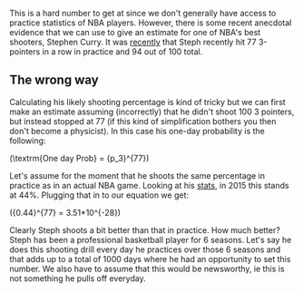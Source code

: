 This is a hard number to get at since we don't generally have access to practice statistics of NBA players.  However, there is some recent anecdotal evidence that we can use to give an estimate for one of NBA's best shooters, Stephen Curry.  It was [recently](http://espn.go.com/nba/story/_/id/12692397/stephen-curry-golden-state-warriors-makes-77-consecutive-3-pointers-practice) that Steph recently hit 77 3-pointers in a row in practice and 94 out of 100 total.  

## The wrong way

Calculating his likely shooting percentage is kind of tricky but we can first make an estimate assuming (incorrectly) that he didn't shoot 100 3 pointers, but instead stopped at 77 (if this kind of simplification bothers you then don't become a physicist).  In this case his one-day probability is the following:

\(\textrm{One day Prob} = {p_3}^{77}\)

Let's assume for the moment that he shoots the same percentage in practice as in an actual NBA game.  Looking at his [stats](http://espn.go.com/nba/player/stats/_/id/3975/stephen-curry), in 2015 this stands at 44%.  Plugging that in to our equation we get:

\({0.44}^{77} = 3.51*10^{-28}\)

Clearly Steph shoots a bit better than that in practice.  How much better?  Steph has been a professional basketball player for 6 seasons.  Let's say he does this shooting drill every day he practices over those 6 seasons and that adds up to a total of 1000 days where he had an opportunity to set this number.  We also have to assume that this would be newsworthy, ie this is not something he pulls off everyday.  